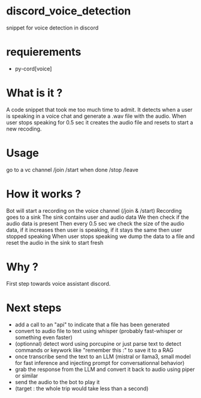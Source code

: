# discord_voice_detection
snippet for voice detection in discord

# requierements
* py-cord[voice]
  
# What is it ?

A code snippet that took me too much time to admit.
It detects when a user is speaking in a voice chat and generate a .wav file with the audio.
When user stops speaking for 0.5 sec it creates the audio file and resets to start a new recoding.

# Usage 
go to a vc channel
/join
/start
when done 
/stop
/leave

# How it works ?
Bot will start a recording on the voice channel (/join & /start)
Recording goes to a sink
The sink contains user and audio data
We then check if the audio data is present 
Then every 0.5 sec we check the size of the audio data, if it increases then user is speaking, if it stays the same then user stopped speaking
When user stops speaking we dump the data to a file and reset the audio in the sink to start fresh

# Why ?
First step towards voice assistant discord.

# Next steps
* add a call to an "api" to indicate that a file has been generated
* convert to audio file to text using whisper (probably fast-whisper or something even faster)
* (optionnal) detect word using porcupine or just parse text to detect commands or keywork like "remember this :" to save it to a RAG
* once transcribe send the text to an LLM (mistral or llama3, small model for fast inference and injecting prompt for conversationnal behavior)
* grab the response from the LLM and convert it back to audio using piper or similar
* send the audio to the bot to play it
* (target : the whole trip would take less than a second)
